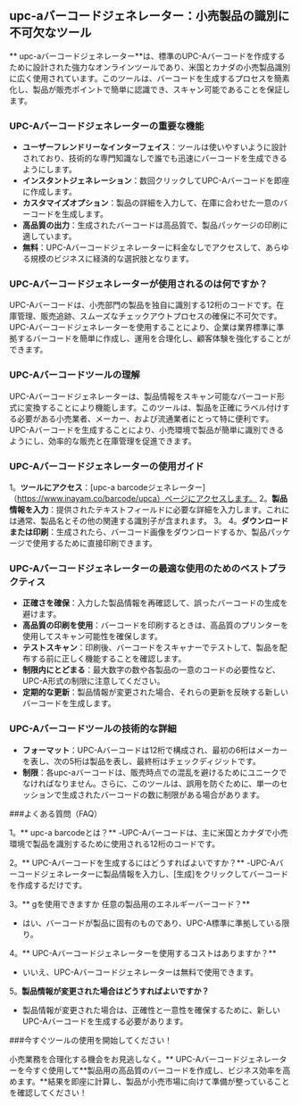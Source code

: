 ## upc-aバーコードジェネレーター：小売製品の識別に不可欠なツール

** upc-aバーコードジェネレーター**は、標準のUPC-Aバーコードを作成するために設計された強力なオンラインツールであり、米国とカナダの小売製品識別に広く使用されています。このツールは、バーコードを生成するプロセスを簡素化し、製品が販売ポイントで簡単に認識でき、スキャン可能であることを保証します。

### UPC-Aバーコードジェネレーターの重要な機能

-  **ユーザーフレンドリーなインターフェイス**：ツールは使いやすいように設計されており、技術的な専門知識なしで誰でも迅速にバーコードを生成できるようにします。
-  **インスタントジェネレーション**：数回クリックしてUPC-Aバーコードを即座に作成します。
-  **カスタマイズオプション**：製品の詳細を入力して、在庫に合わせた一意のバーコードを生成します。
-  **高品質の出力**：生成されたバーコードは高品質で、製品パッケージの印刷に適しています。
-  **無料**：UPC-Aバーコードジェネレーターに料金なしでアクセスして、あらゆる規模のビジネスに経済的な選択肢となります。

### UPC-Aバーコードジェネレーターが使用されるのは何ですか？

UPC-Aバーコードは、小売部門の製品を独自に識別する12桁のコードです。在庫管理、販売追跡、スムーズなチェックアウトプロセスの確保に不可欠です。UPC-Aバーコードジェネレーターを使用することにより、企業は業界標準に準拠するバーコードを簡単に作成し、運用を合理化し、顧客体験を強化することができます。

### UPC-Aバーコードツールの理解

UPC-Aバーコードジェネレーターは、製品情報をスキャン可能なバーコード形式に変換することにより機能します。このツールは、製品を正確にラベル付けする必要がある小売業者、メーカー、および流通業者にとって特に便利です。UPC-Aバーコードを生成することにより、小売環境で製品が簡単に識別できるようにし、効率的な販売と在庫管理を促進できます。

### UPC-Aバーコードジェネレーターの使用ガイド

1。**ツールにアクセス**：[upc-a barcodeジェネレーター]（https://www.inayam.co/barcode/upca）ページにアクセスします。
2。**製品情報を入力**：提供されたテキストフィールドに必要な詳細を入力します。これには通常、製品名とその他の関連する識別子が含まれます。
3。
4。**ダウンロードまたは印刷**：生成されたら、バーコード画像をダウンロードするか、製品パッケージで使用するために直接印刷できます。

### UPC-Aバーコードジェネレーターの最適な使用のためのベストプラクティス

-  **正確さを確保**：入力した製品情報を再確認して、誤ったバーコードの生成を避けます。
-  **高品質の印刷を使用**：バーコードを印刷するときは、高品質のプリンターを使用してスキャン可能性を確保します。
-  **テストスキャン**：印刷後、バーコードをスキャナーでテストして、製品を配布する前に正しく機能することを確認します。
-  **制限内にとどまる**：最大数字の数や各製品の一意のコードの必要性など、UPC-A形式の制限に注意してください。
-  **定期的な更新**：製品情報が変更された場合、それらの更新を反映する新しいバーコードを生成します。

### UPC-Aバーコードツールの技術的な詳細

-  **フォーマット**：UPC-Aバーコードは12桁で構成され、最初の6桁はメーカーを表し、次の5桁は製品を表し、最終桁はチェックディジットです。
-  **制限**：各upc-aバーコードは、販売時点での混乱を避けるためにユニークでなければなりません。さらに、このツールは、誤用を防ぐために、単一のセッションで生成されたバーコードの数に制限がある場合があります。

###よくある質問（FAQ）

1。** upc-a barcodeとは？**
-UPC-Aバーコードは、主に米国とカナダで小売環境で製品を識別するために使用される12桁のコードです。

2。** UPC-Aバーコードを生成するにはどうすればよいですか？**
-UPC-Aバーコードジェネレーターに製品情報を入力し、[生成]をクリックしてバーコードを作成するだけです。

3。** gを使用できますか 任意の製品用のエネルギーバーコード？**
- はい、バーコードが製品に固有のものであり、UPC-A標準に準拠している限り。

4。** UPC-Aバーコードジェネレーターを使用するコストはありますか？**
- いいえ、UPC-Aバーコードジェネレーターは無料で使用できます。

5。**製品情報が変更された場合はどうすればよいですか？**
- 製品情報が変更された場合は、正確性と一意性を確保するために、新しいUPC-Aバーコードを生成する必要があります。

###今すぐツールの使用を開始してください！

小売業務を合理化する機会をお見逃しなく。** UPC-Aバーコードジェネレーターを今すぐ使用して**製品用の高品質のバーコードを作成し、ビジネス効率を高めます。**結果を即座に計算し、製品が小売市場に向けて準備が整っていることを確認してください！